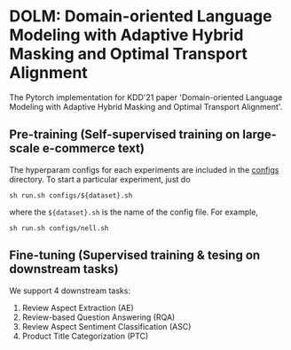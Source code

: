 # DOLM: Domain-oriented Language Modeling with Adaptive Hybrid Masking and Optimal Transport Alignment

The Pytorch implementation for KDD'21 paper 'Domain-oriented Language Modeling with Adaptive Hybrid Masking and Optimal Transport Alignment'.



## Pre-training (Self-supervised training on large-scale e-commerce text)
The hyperparam configs for each experiments are included in the [configs](https://github.com/RutgersDM/DKGR/tree/master/configs) directory. To start a particular experiment, just do
```
sh run.sh configs/${dataset}.sh
```
where the `${dataset}.sh` is the name of the config file. For example, 
```
sh run.sh configs/nell.sh
```

## Fine-tuning (Supervised training & tesing on downstream tasks)
We support 4 downstream tasks: 
1. Review Aspect Extraction (AE)
2. Review-based Question Answering (RQA) 
3. Review Aspect Sentiment Classification (ASC)
4. Product Title Categorization (PTC)






